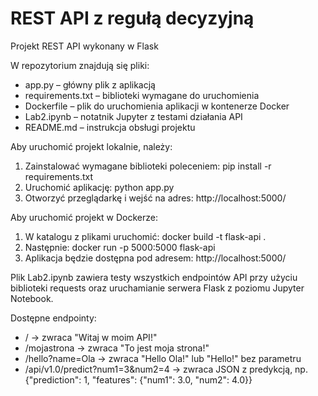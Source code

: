 # REST API z regułą decyzyjną
Projekt REST API wykonany w Flask

W repozytorium znajdują się pliki:
- app.py – główny plik z aplikacją
- requirements.txt – biblioteki wymagane do uruchomienia
- Dockerfile – plik do uruchomienia aplikacji w kontenerze Docker
- Lab2.ipynb – notatnik Jupyter z testami działania API
- README.md – instrukcja obsługi projektu

Aby uruchomić projekt lokalnie, należy:
1. Zainstalować wymagane biblioteki poleceniem: pip install -r requirements.txt
2. Uruchomić aplikację: python app.py
3. Otworzyć przeglądarkę i wejść na adres: http://localhost:5000/

Aby uruchomić projekt w Dockerze:
1. W katalogu z plikami uruchomić: docker build -t flask-api .
2. Następnie: docker run -p 5000:5000 flask-api
3. Aplikacja będzie dostępna pod adresem: http://localhost:5000/

Plik Lab2.ipynb zawiera testy wszystkich endpointów API przy użyciu biblioteki requests oraz uruchamianie serwera Flask z poziomu Jupyter Notebook.

Dostępne endpointy:
- / → zwraca "Witaj w moim API!"
- /mojastrona → zwraca "To jest moja strona!"
- /hello?name=Ola → zwraca "Hello Ola!" lub "Hello!" bez parametru
- /api/v1.0/predict?num1=3&num2=4 → zwraca JSON z predykcją, np. {"prediction": 1, "features": {"num1": 3.0, "num2": 4.0}}
